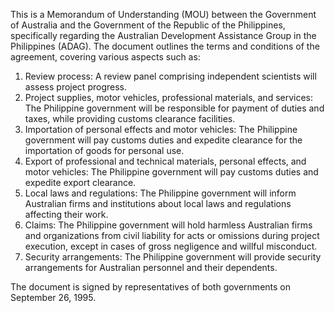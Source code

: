 This is a Memorandum of Understanding (MOU) between the Government of Australia and the Government of the Republic of the Philippines, specifically regarding the Australian Development Assistance Group in the Philippines (ADAG). The document outlines the terms and conditions of the agreement, covering various aspects such as:

1. Review process: A review panel comprising independent scientists will assess project progress.
2. Project supplies, motor vehicles, professional materials, and services: The Philippine government will be responsible for payment of duties and taxes, while providing customs clearance facilities.
3. Importation of personal effects and motor vehicles: The Philippine government will pay customs duties and expedite clearance for the importation of goods for personal use.
4. Export of professional and technical materials, personal effects, and motor vehicles: The Philippine government will pay customs duties and expedite export clearance.
5. Local laws and regulations: The Philippine government will inform Australian firms and institutions about local laws and regulations affecting their work.
6. Claims: The Philippine government will hold harmless Australian firms and organizations from civil liability for acts or omissions during project execution, except in cases of gross negligence and willful misconduct.
7. Security arrangements: The Philippine government will provide security arrangements for Australian personnel and their dependents.

The document is signed by representatives of both governments on September 26, 1995.